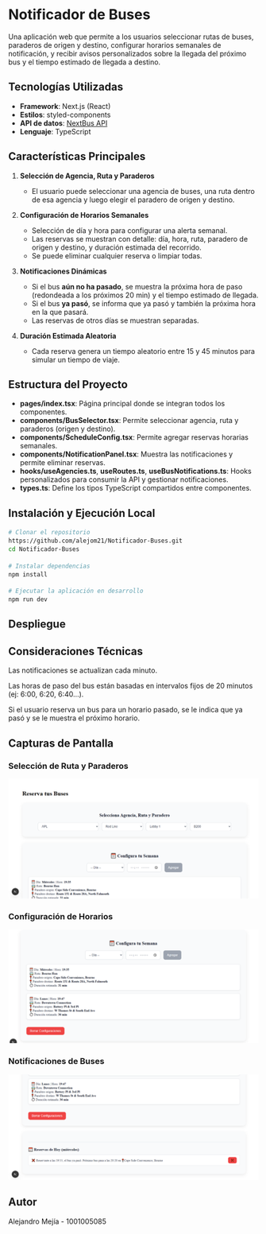 # Notificador de Buses

Una aplicación web que permite a los usuarios seleccionar rutas de buses, paraderos de origen y destino, configurar horarios semanales de notificación, y recibir avisos personalizados sobre la llegada del próximo bus y el tiempo estimado de llegada a destino.

## Tecnologías Utilizadas

- **Framework**: Next.js (React)
- **Estilos**: styled-components
- **API de datos**: [NextBus API](http://www.nextbus.com/xmlFeedDocs/NextBusXMLFeed.pdf)
- **Lenguaje**: TypeScript

## Características Principales

1. **Selección de Agencia, Ruta y Paraderos**
   - El usuario puede seleccionar una agencia de buses, una ruta dentro de esa agencia y luego elegir el paradero de origen y destino.

2. **Configuración de Horarios Semanales**
   - Selección de día y hora para configurar una alerta semanal.
   - Las reservas se muestran con detalle: día, hora, ruta, paradero de origen y destino, y duración estimada del recorrido.
   - Se puede eliminar cualquier reserva o limpiar todas.

3. **Notificaciones Dinámicas**
   - Si el bus **aún no ha pasado**, se muestra la próxima hora de paso (redondeada a los próximos 20 min) y el tiempo estimado de llegada.
   - Si el bus **ya pasó**, se informa que ya pasó y también la próxima hora en la que pasará.
   - Las reservas de otros días se muestran separadas.

4. **Duración Estimada Aleatoria**
   - Cada reserva genera un tiempo aleatorio entre 15 y 45 minutos para simular un tiempo de viaje.

## Estructura del Proyecto

- **pages/index.tsx**: Página principal donde se integran todos los componentes.
- **components/BusSelector.tsx**: Permite seleccionar agencia, ruta y paraderos (origen y destino).
- **components/ScheduleConfig.tsx**: Permite agregar reservas horarias semanales.
- **components/NotificationPanel.tsx**: Muestra las notificaciones y permite eliminar reservas.
- **hooks/useAgencies.ts**, **useRoutes.ts**, **useBusNotifications.ts**: Hooks personalizados para consumir la API y gestionar notificaciones.
- **types.ts**: Define los tipos TypeScript compartidos entre componentes.

## Instalación y Ejecución Local

```bash
# Clonar el repositorio
https://github.com/alejom21/Notificador-Buses.git
cd Notificador-Buses

# Instalar dependencias
npm install

# Ejecutar la aplicación en desarrollo
npm run dev

```
## Despliegue


## Consideraciones Técnicas

Las notificaciones se actualizan cada minuto.

Las horas de paso del bus están basadas en intervalos fijos de 20 minutos (ej: 6:00, 6:20, 6:40...).

Si el usuario reserva un bus para un horario pasado, se le indica que ya pasó y se le muestra el próximo horario.


## Capturas de Pantalla

### Selección de Ruta y Paraderos
![Selector](public/screenshots/Captura1.png)

### Configuración de Horarios
![Horarios](public/screenshots/Captura2.png)

### Notificaciones de Buses
![Notificaciones](public/screenshots/Captura3.png)


## Autor

Alejandro Mejía - 1001005085